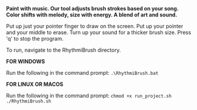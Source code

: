 **Paint with music. Our tool adjusts brush strokes based on your song. Color shifts with melody, size with energy. A blend of art and sound.**

Put up just your pointer finger to draw on the screen. Put up your pointer and your middle to erase. Turn up your sound for a thicker brush size. 
Press 'q' to stop the program.

To run, navigate to the RhythmiBrush directory.

**FOR WINDOWS**

Run the following in the command prompt:
`.\RhythmiBrush.bat`

**FOR LINUX OR MACOS**

Run the following in the command prompt:
`chmod +x run_project.sh`
`./RhythmiBrush.sh`